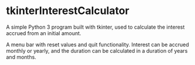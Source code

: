 # tkinterInterestCalculator

A simple Python 3 program built with tkinter, used to calculate the interest accrued from an initial amount.

A menu bar with reset values and quit functionality.
Interest can be accrued monthly or yearly, and the duration can be calculated in a duration of years and months.
